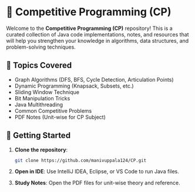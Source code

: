 # 📘 Competitive Programming (CP)

Welcome to the **Competitive Programming (CP)** repository! This is a curated collection of Java code implementations, notes, and resources that will help you strengthen your knowledge in algorithms, data structures, and problem-solving techniques.


## 🧠 Topics Covered

- Graph Algorithms (DFS, BFS, Cycle Detection, Articulation Points)
- Dynamic Programming (Knapsack, Subsets, etc.)
- Sliding Window Technique
- Bit Manipulation Tricks
- Java Multithreading
- Common Competitive Problems
- PDF Notes (Unit-wise for CP Subject)

## 🚀 Getting Started

1. **Clone the repository**:
   ```bash
   git clone https://github.com/manivuppala124/CP.git
2. **Open in IDE**:
Use IntelliJ IDEA, Eclipse, or VS Code to run Java files.

3. **Study Notes**:
Open the PDF files for unit-wise theory and reference.
